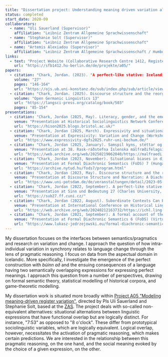 ```yaml
---
title: "Dissertation project: Understanding meaning driven variation along the grammaticalisation trajectory. The case of Icelandic <i>búinn</i>."
status: completed
start_date: 2020-09
collaborators:
  - name: "Uli Sauerland (Supervisor)"
    affiliation: "Leibniz Zentrum Allgemeine Sprachwissenschaft"
  - name: "Stephanie Solt (Supervisor)"
    affiliation: "Leibniz Zentrum Allgemeine Sprachwissenschaft"
  - name: "Artemis Alexiadou (Supervisor)"
    affiliation: "Leibniz Zentrum Allgemeine Sprachwissenschaft / Humboldt-Universität zu Berlin"
links:
  - text: "Project Website (Collaborative Research Centre 1412, Register)"
    url: "https://sfb1412.hu-berlin.de/de/projekte/a05/"
papers:
  - citation: "Chark, Jordan. (2023). "A perfect-like stative: Icelandic 'búinn að' and pragmatic competition in the aspectual domain." In: Proceedings of Sinn und Bedeutung."
    volume: "27"
    pages: "146-164"
    url: "https://ojs.ub.uni-konstanz.de/sub/index.php/sub/article/view/1061"
  - citation: "Chark, Jordan. (2025). Discourse structure and the reorganisation of the Icelandic aspectual system. In: Discourse structure and narration: A diachronic view from Germanic. Berlin: Language Science Press."
    volume: "Open Germanic Linguistics 13"
    url: "https://langsci-press.org/catalog/book/503"
	pages: "85-154"
presentations:
  - citation: "Chark, Jordan (2025, May). Literacy, gender, and the emergence of a novel perfect construction in 19th century Icelandic personal letters"
    venue: "Presentation at Historical Sociolinguistics Network Conference (University of Bristol)"
    url: "https://hison2025.blogs.bristol.ac.uk/" 
  - citation: "Chark, Jordan (2025, March). Expressivity and situational variation: towards a linking hypothesis."
    venue: "Presentation at Expressivity: Variation and Change (Workshop at 47. Jahrestagung der Deutschen Gesellschaft für Sprachwissenschaft (DGfS 2025), Johannes Gutenberg-Universität Mainz)"
    url: "https://www.expressivity-dgfs2025.ruhr-uni-bochum.de/" 
  - citation: "Chark, Jordan (2025, January). Samspil kyns, stéttar og menntunar í útbreiðslu lokins horfs með búinn í íslenskum sendibréfum frá 19. öld [The interplay of gender, class and education in the propagation of the perfect with búinn in 19th-century Icelandic personal letters]."
    venue: "Presentation at 38. Rask-ráðstefna Íslenska málfræðifélagsins - 38th Rask conference of the Icelandic linguistics society (University of Iceland)"
    url: "https://web.archive.org/web/20250219062040/https://malfraedi.hi.is/rask-radstefnur/38-rask-radstefnan-2025/rask2025-jc/" 
  - citation: "Chark, Jordan (2023, November). Situational biases in diachrony: how register distinctions emerge."
    venue: "Presentation at Formal Diachronic Semantics (FoDS) 7 (Hungarian Research Centre for Linguistics)"
    url: "https://archive.nytud.hu/fods7/program.html" 
  - citation: "Chark, Jordan (2023, May). Discourse structure and the reorganisation of the Icelandic aspectual system."
    venue: "Presentation at Discourse Structure and Narration: A Diachronic View from Germanic (University of Potsdam)"
    url: "https://www.uni-potsdam.de/de/veranstaltungen/detail/2023-05-04-international-workshop-discourse-structure-and-narration-a-diachronic-view-from-germanic" 
  - citation: "Chark, Jordan (2022, September). A perfect-like stative: On Icelandic búinn að and pragmatic competition in the aspectual domain."
    venue: "Presentation at Sinn und Bedeutung 27 (Charles University, Prague)"
    url: "https://sub27.ff.cuni.cz/" 
  - citation: "Chark, Jordan (2022, August). Subordinate Contexts Can Be Innovative: Evidence from the History of Icelandic."
    venue: "Presentation at International Conference on Historical Linguistics (ICHL25) (Oxford University)"
    url: "https://web.archive.org/web/20240212163732/https://ichl.ling-phil.ox.ac.uk/" 
  - citation: "Chark, Jordan (2021, September). A formal account of the diachrony of the Icelandic 'finish' perfect."
    venue: "Presentation at Formal Diachronic Semantics 6 (FoDS) (Virtual/University of Cologne)"
    url: "https://www.lukasz-jedrzejowski.eu/formal-diachronic-semantics-6/" 
---
```


My dissertation focuses on the interfaces between semantics/pragmatics and research on variation and change. I approach the question of how intra-individual variation in synchrony relates to language change through the lens of pragmatic reasoning. I focus on data from the aspectual domain in Icelandic. More specifically, I investigate the emergence of the perfect construction with <i>búinn að</i> and the ensuing consequences of a language having two semantically overlapping expressions for expressing perfect meanings. I approach this question from a number of perspectives, drawing on formal semantic theory, statistical modelling of historical corpora, and game-theoretic modelling.

My dissertation work is situated more broadly within <a href="https://sfb1412.hu-berlin.de/projects/a05/">Project A05 "Modeling meaning-driven register variation"</a>, directed by PIs Uli Sauerland and Stephanie Solt, based at the <a href="https://www.leibniz-zas.de/en/">ZAS</a>. The project deals with so-called non-equivalent alternatives: situational alternations between linguistic expressions that have functional overlap but are logically distinct. For instance, "7:53" as opposed to "8 o'clock". These differ from prototypical sociolinguistic variables, which are logically equivalent. Logical overlap, however, necessitates the activation of pragmatic reasoning, which makes certain predictions. We are interested in the relationship between this pragmatic reasoning, on the one hand, and the social meaning evoked by the choice of a given expression, on the other.
